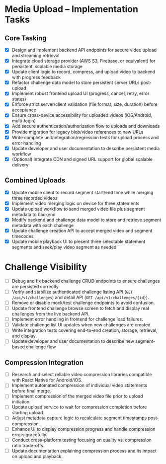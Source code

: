 # Media Upload – Implementation Tasks

## Core Tasking
- [x] Design and implement backend API endpoints for secure video upload and streaming retrieval  
- [x] Integrate cloud storage provider (AWS S3, Firebase, or equivalent) for persistent, scalable media storage  
- [x] Update client logic to record, compress, and upload video to backend with progress feedback  
- [x] Refactor challenge data model to store persistent server URLs post-upload  
- [x] Implement robust frontend upload UI (progress, cancel, retry, error states)  
- [x] Enforce strict server/client validation (file format, size, duration) before acceptance  
- [x] Ensure cross-device accessibility for uploaded videos (iOS/Android, multi-login)  
- [x] Add secure authentication/authorization flow to uploads and downloads  
- [x] Provide migration for legacy blob/video references to new URLs  
- [x] Write complete unit/integration/regression tests for upload process and error handling  
- [x] Update developer and user documentation to describe persistent media workflow  
- [x] (Optional) Integrate CDN and signed URL support for global scalable delivery

## Combined Uploads
- [x] Update mobile client to record segment start/end time while merging three recorded videos
- [x] Implement video merging logic on device for three statements
- [x] Update upload workflow to send merged video file plus segment metadata to backend
- [x] Modify backend and challenge data model to store and retrieve segment metadata with each challenge
- [x] Update challenge creation API to accept merged video and segment timecodes
- [x] Update mobile playback UI to present three selectable statement segments and seek/play video segment as needed

# Challenge Visibility
- [ ] Debug and fix backend challenge CRUD endpoints to ensure challenges are persisted correctly.
- [ ] Verify and stabilize authenticated challenge listing API (`GET /api/v1/challenges`) and detail API (`GET /api/v1/challenges/{id}`).
- [ ] Remove or disable mock/test challenge endpoints to avoid confusion.
- [ ] Update frontend challenge browse screen to fetch and display real challenges from the live backend API.
- [ ] Implement error handling in frontend for challenge load failures.
- [ ] Validate challenge list UI updates when new challenges are created.
- [ ] Write integration tests covering end-to-end creation, storage, retrieval, and display.
- [ ] Update developer and user documentation to describe new segment-based challenge flow

## Compression Integration
- [ ] Research and select reliable video compression libraries compatible with React Native for Android/iOS.
- [ ] Implement automated compression of individual video statements before final merge.
- [ ] Implement compression of the merged video file prior to upload initiation.
- [ ] Update upload service to wait for compression completion before starting upload.
- [ ] Adjust metadata capture logic to recalculate segment timestamps post-compression.
- [ ] Enhance UI to display compression progress and handle compression errors gracefully.
- [ ] Conduct cross-platform testing focusing on quality vs. compression ratio trade-offs.
- [ ] Update documentation explaining compression process and its impact on upload and playback.
